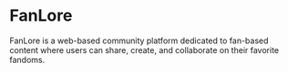 # FanLore
FanLore is a web-based community platform dedicated to fan-based content where users can share, create, and collaborate on their favorite fandoms.

